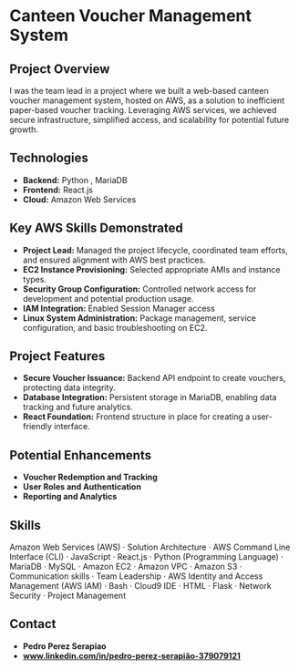 # Canteen Voucher Management System

## Project Overview

I was the team lead in a project where we built a web-based canteen voucher management system, hosted on AWS, as a solution to inefficient paper-based voucher tracking. Leveraging AWS services, we achieved secure infrastructure, simplified access, and scalability for potential future growth.

## Technologies

* **Backend:** Python , MariaDB 
* **Frontend:** React.js 
* **Cloud:** Amazon Web Services 

## Key AWS Skills Demonstrated

* **Project Lead:**  Managed the project lifecycle, coordinated team efforts, and ensured alignment with AWS best practices.
* **EC2 Instance Provisioning:** Selected appropriate AMIs and instance types.
* **Security Group Configuration:**  Controlled network access for development and potential production usage.
* **IAM Integration:**  Enabled Session Manager access 
* **Linux System Administration:**  Package management, service configuration, and basic troubleshooting on EC2.

## Project Features

* **Secure Voucher Issuance:** Backend API endpoint to create vouchers, protecting data integrity.
* **Database Integration:** Persistent storage in MariaDB, enabling data tracking and future analytics.
* **React Foundation:** Frontend structure in place for creating a user-friendly interface.

## Potential Enhancements

* **Voucher Redemption and Tracking**
* **User Roles and Authentication**
* **Reporting and Analytics**

## Skills 

Amazon Web Services (AWS) · Solution Architecture · AWS Command Line Interface (CLI) · JavaScript · React.js · Python (Programming Language) · MariaDB · MySQL · Amazon EC2 · Amazon VPC · Amazon S3 · Communication skills · Team Leadership · AWS Identity and Access Management (AWS IAM) · Bash · Cloud9 IDE · HTML · Flask · Network Security · Project Management

## Contact

* **Pedro Perez Serapiao**
* **www.linkedin.com/in/pedro-perez-serapião-379079121** 


